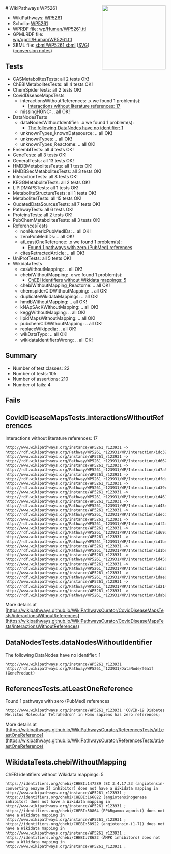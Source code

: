 <img style="float: right; width: 200px" src="../logo.png" />
# WikiPathways WP5261

* WikiPathways: [WP5261](https://identifiers.org/wikipathways:WP5261)
* Scholia: [WP5261](https://scholia.toolforge.org/wikipathways/WP5261)
* WPRDF file: [wp/Human/WP5261.ttl](../wp/Human/WP5261.ttl)
* GPMLRDF file: [wp/gpml/Human/WP5261.ttl](../wp/gpml/Human/WP5261.ttl)
* SBML file: [sbml/WP5261.sbml](../sbml/WP5261.sbml) ([SVG](../sbml/WP5261.svg)) ([conversion notes](../sbml/WP5261.txt))

## Tests
* CASMetabolitesTests: all 2 tests OK!
* ChEBIMetabolitesTests: all 4 tests OK!
* ChemSpiderTests: all 2 tests OK!
* CovidDiseaseMapsTests
    * interactionsWithoutReferences: .x we found 1 problem(s):
        * [Interactions without literature references: 17](#9701cce8)
    * missingHGNC: .. all OK!
* DataNodesTests
    * dataNodesWithoutIdentifier: .x we found 1 problem(s):
        * [The following DataNodes have no identifier: 1](#d2d32fa0)
    * unknownTypes_knownDatasource: .. all OK!
    * unknownTypes: .. all OK!
    * unknownTypes_Reactome: .. all OK!
* EnsemblTests: all 4 tests OK!
* GeneTests: all 3 tests OK!
* GeneralTests: all 13 tests OK!
* HMDBMetabolitesTests: all 1 tests OK!
* HMDBSecMetabolitesTests: all 3 tests OK!
* InteractionTests: all 8 tests OK!
* KEGGMetaboliteTests: all 2 tests OK!
* LIPIDMAPSTests: all 1 tests OK!
* MetaboliteStructureTests: all 1 tests OK!
* MetabolitesTests: all 15 tests OK!
* OudatedDataSourcesTests: all 7 tests OK!
* PathwayTests: all 6 tests OK!
* ProteinsTests: all 2 tests OK!
* PubChemMetabolitesTests: all 3 tests OK!
* ReferencesTests
    * nonNumericPubMedIDs: .. all OK!
    * zeroPubMedIDs: .. all OK!
    * atLeastOneReference: .x we found 1 problem(s):
        * [Found 1 pathways with zero (PubMed) references](#d0a459f0)
    * citesRetractedArticle: .. all OK!
* UniProtTests: all 5 tests OK!
* WikidataTests
    * casWithoutMapping: .. all OK!
    * chebiWithoutMapping: .x we found 1 problem(s):
        * [ChEBI identifiers without Wikidata mappings: 5](#a8d554d1)
    * chebiWithoutMapping_Reactome: .. all OK!
    * chemspiderCIDWithoutMapping: .. all OK!
    * duplicateWikidataMappings: .. all OK!
    * hmdbWithoutMapping: .. all OK!
    * kNApSAcKWithoutMapping: .. all OK!
    * keggWithoutMapping: .. all OK!
    * lipidMapsWithoutMapping: .. all OK!
    * pubchemCIDWithoutMapping: .. all OK!
    * replaceWikipedia: .. all OK!
    * wikDataTypo: .. all OK!
    * wikidataIdentifiersWrong: .. all OK!


## Summary

* Number of test classes: 22
* Number of tests: 105
* Number of assertions: 210
* Number of fails: 4

## Fails

<a name="9701cce8" />

## CovidDiseaseMapsTests.interactionsWithoutReferences

Interactions without literature references: 17
```
http://www.wikipathways.org/instance/WP5261_r123931 -> http://rdf.wikipathways.org/Pathway/WP5261_r123931/WP/Interaction/idc32423e3
http://www.wikipathways.org/instance/WP5261_r123931 -> http://rdf.wikipathways.org/Pathway/WP5261_r123931/WP/Interaction/id662ee473
http://www.wikipathways.org/instance/WP5261_r123931 -> http://rdf.wikipathways.org/Pathway/WP5261_r123931/WP/Interaction/id7a53c2cf
http://www.wikipathways.org/instance/WP5261_r123931 -> http://rdf.wikipathways.org/Pathway/WP5261_r123931/WP/Interaction/idfda87c18
http://www.wikipathways.org/instance/WP5261_r123931 -> http://rdf.wikipathways.org/Pathway/WP5261_r123931/WP/Interaction/id39c7f5c6
http://www.wikipathways.org/instance/WP5261_r123931 -> http://rdf.wikipathways.org/Pathway/WP5261_r123931/WP/Interaction/id4614137d
http://www.wikipathways.org/instance/WP5261_r123931 -> http://rdf.wikipathways.org/Pathway/WP5261_r123931/WP/Interaction/id45474bbb
http://www.wikipathways.org/instance/WP5261_r123931 -> http://rdf.wikipathways.org/Pathway/WP5261_r123931/WP/Interaction/idecd9e6f
http://www.wikipathways.org/instance/WP5261_r123931 -> http://rdf.wikipathways.org/Pathway/WP5261_r123931/WP/Interaction/idf2a30fa1
http://www.wikipathways.org/instance/WP5261_r123931 -> http://rdf.wikipathways.org/Pathway/WP5261_r123931/WP/Interaction/id6938467e
http://www.wikipathways.org/instance/WP5261_r123931 -> http://rdf.wikipathways.org/Pathway/WP5261_r123931/WP/Interaction/id1b412dd6
http://www.wikipathways.org/instance/WP5261_r123931 -> http://rdf.wikipathways.org/Pathway/WP5261_r123931/WP/Interaction/id1bed63f0
http://www.wikipathways.org/instance/WP5261_r123931 -> http://rdf.wikipathways.org/Pathway/WP5261_r123931/WP/Interaction/id456f0422
http://www.wikipathways.org/instance/WP5261_r123931 -> http://rdf.wikipathways.org/Pathway/WP5261_r123931/WP/Interaction/idd2b4e6ab
http://www.wikipathways.org/instance/WP5261_r123931 -> http://rdf.wikipathways.org/Pathway/WP5261_r123931/WP/Interaction/idae68fb6d
http://www.wikipathways.org/instance/WP5261_r123931 -> http://rdf.wikipathways.org/Pathway/WP5261_r123931/WP/Interaction/id214e7750
http://www.wikipathways.org/instance/WP5261_r123931 -> http://rdf.wikipathways.org/Pathway/WP5261_r123931/WP/Interaction/idab8e4b03
```

More details at [https://wikipathways.github.io/WikiPathwaysCurator/CovidDiseaseMapsTests/interactionsWithoutReferences](https://wikipathways.github.io/WikiPathwaysCurator/CovidDiseaseMapsTests/interactionsWithoutReferences)

<a name="d2d32fa0" />

## DataNodesTests.dataNodesWithoutIdentifier

The following DataNodes have no identifier: 1
```
http://www.wikipathways.org/instance/WP5261_r123931 http://rdf.wikipathways.org/Pathway/WP5261_r123931/DataNode/f6a1f (GeneProduct)
```

<a name="d0a459f0" />

## ReferencesTests.atLeastOneReference

Found 1 pathways with zero (PubMed) references
```
http://www.wikipathways.org/instance/WP5261_r123931 'COVID-19 Diabetes Mellitus Molecular Tetrahedron' in Homo sapiens has zero references; 
```

More details at [https://wikipathways.github.io/WikiPathwaysCurator/ReferencesTests/atLeastOneReference](https://wikipathways.github.io/WikiPathwaysCurator/ReferencesTests/atLeastOneReference)

<a name="a8d554d1" />

## WikidataTests.chebiWithoutMapping

ChEBI identifiers without Wikidata mappings: 5
```
https://identifiers.org/chebi/CHEBI:147289 (EC 3.4.17.23 (angiotensin-converting enzyme 2) inhibitor) does not have a Wikidata mapping in http://www.wikipathways.org/instance/WP5261_r123931 ; 
https://identifiers.org/chebi/CHEBI:166822 (angiotensinogenase inhibitor) does not have a Wikidata mapping in http://www.wikipathways.org/instance/WP5261_r123931 ; 
https://identifiers.org/chebi/CHEBI:50864 (PPARgamma agonist) does not have a Wikidata mapping in http://www.wikipathways.org/instance/WP5261_r123931 ; 
https://identifiers.org/chebi/CHEBI:58922 (angiotensin-(1-7)) does not have a Wikidata mapping in http://www.wikipathways.org/instance/WP5261_r123931 ; 
https://identifiers.org/chebi/CHEBI:78622 (AMPK inhibitors) does not have a Wikidata mapping in http://www.wikipathways.org/instance/WP5261_r123931 ; 
```

